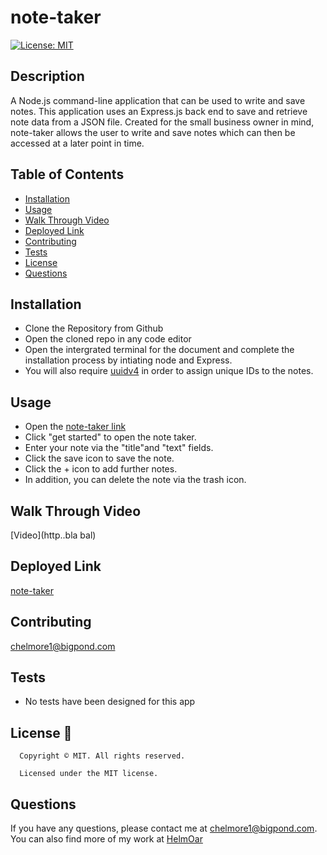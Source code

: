 # note-taker
  [![License: MIT](https://img.shields.io/badge/License-MIT-yellow.svg)](https://opensource.org/licenses/MIT)


## Description
A Node.js command-line application that can be used to write and save notes. This application uses an Express.js back end to save and retrieve note data from a JSON file. 
Created for the small business owner in mind, note-taker allows the user to write and save notes which can then be accessed at a later point in time.


## Table of Contents
- [Installation](#installation)
- [Usage](#usage)
- [Walk Through Video](#walkThrough)
- [Deployed Link](#deployedLink)
- [Contributing](#contributing)
- [Tests](#tests)
- [License](#license)
- [Questions](#questions)

## Installation
- Clone the Repository from Github
- Open the cloned repo in any code editor
- Open the intergrated terminal for the document and complete the installation process by intiating node and Express.
- You will also require [uuidv4](https://www.npmjs.com/package/uuidv4) in order to assign unique IDs to the notes.

## Usage
- Open the [note-taker link](https://note-taker-cah.herokuapp.com/)
- Click "get started" to open the note taker.
- Enter your note via the "title"and "text" fields.
- Click the save icon to save the note.
- Click the + icon to add further notes.
- In addition, you can delete the note via the trash icon.

## Walk Through Video

[Video](http..bla bal)

## Deployed Link
[note-taker](https://note-taker-cah.herokuapp.com/)

## Contributing
chelmore1@bigpond.com

## Tests
- No tests have been designed for this app

## License 📛
      Copyright © MIT. All rights reserved. 
      
      Licensed under the MIT license.

## Questions
If you have any questions, please contact me at chelmore1@bigpond.com.
You can also find more of my work at [HelmOar](https://github.com/HelmOar/)


